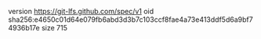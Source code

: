 version https://git-lfs.github.com/spec/v1
oid sha256:e4650c01d64e079fb6abd3d3b7c103ccf8fae4a73e413ddf5d6a9bf74936b17e
size 715
